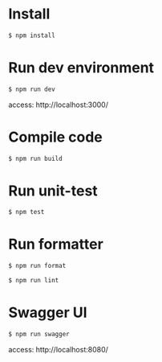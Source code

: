 # Install
```sh
$ npm install 
```

# Run dev environment
```sh
$ npm run dev
```
access: http://localhost:3000/

# Compile code
```sh
$ npm run build
```

# Run unit-test
```sh
$ npm test
```

# Run formatter
```sh
$ npm run format
```
```sh
$ npm run lint
```

# Swagger UI
```sh
$ npm run swagger
```
access:  http://localhost:8080/
